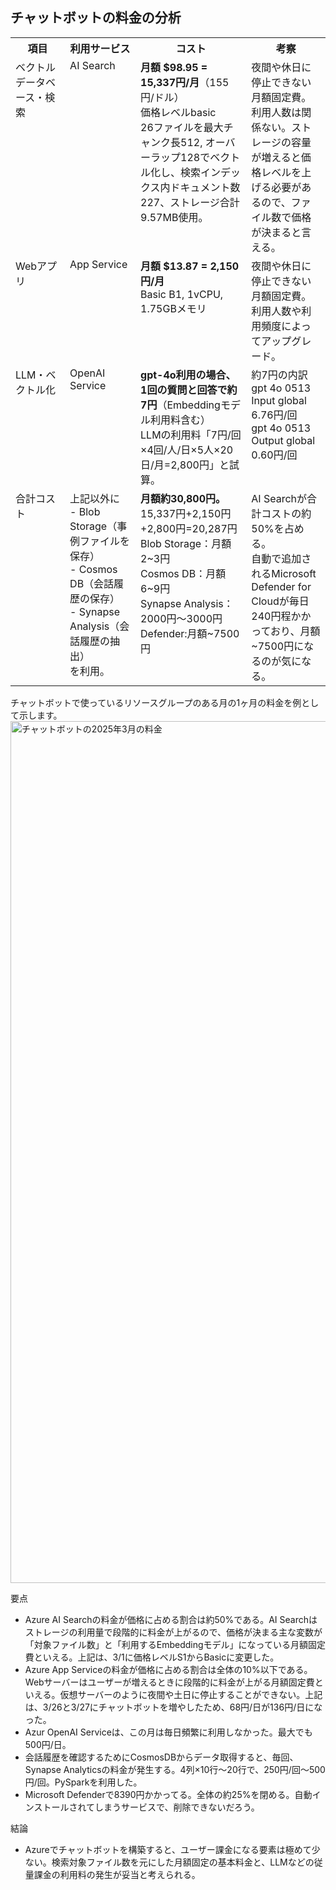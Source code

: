 ## チャットボットの料金の分析

<table border="0">
  <tr>
    <th width="180">項目</th>
    <th width="250">利用サービス</th>
    <th width="450">コスト</th>
    <th width="300">考察</th>
  </tr>
  <tr>
    <td valign="top">ベクトルデータベース・検索</td>
    <td valign="top">AI Search</td>
    <td valign="top"><b>月額 $98.95 = 15,337円/月</b>（155円/ドル）<br>価格レベルbasic<br>26ファイルを最大チャンク長512, オーバーラップ128でベクトル化し、検索インデックス内ドキュメント数227、ストレージ合計9.57MB使用。</td>
    <td valign="top">夜間や休日に停止できない月額固定費。<br>利用人数は関係ない。ストレージの容量が増えると価格レベルを上げる必要があるので、ファイル数で価格が決まると言える。</td>
  </tr>
  <tr>
    <td valign="top">Webアプリ</td>
    <td valign="top">App Service</td>
    <td valign="top"><b>月額 $13.87 = 2,150円/月</b><br>Basic B1, 1vCPU, 1.75GBメモリ</td>
    <td valign="top">夜間や休日に停止できない月額固定費。利用人数や利用頻度によってアップグレード。</td>
  </tr>
  <tr>
    <td valign="top">LLM・ベクトル化</td>
    <td valign="top">OpenAI Service</td>
    <td valign="top"><b>gpt-4o利用の場合、1回の質問と回答で約7円</b>（Embeddingモデル利用料含む）<br>LLMの利用料「7円/回×4回/人/日×5人×20日/月=2,800円」と試算。<br></td>
    <td valign="top">約7円の内訳<br>gpt 4o 0513 Input global 6.76円/回<br>gpt 4o 0513 Output global	0.60円/回</td>
  </tr>
    <tr>
    <td valign="top">合計コスト</td>
    <td valign="top">上記以外に<br>- Blob Storage（事例ファイルを保存）<br>- Cosmos DB（会話履歴の保存）<br>- Synapse Analysis（会話履歴の抽出）<br>を利用。</td>
    <td valign="top"><b>月額約30,800円。</b><br>15,337円+2,150円+2,800円=20,287円<br>Blob Storage：月額2~3円<br>Cosmos DB：月額6~9円<br>Synapse Analysis：2000円〜3000円<br>Defender:月額~7500円</td>
    <td valign="top">AI Searchが合計コストの約50%を占める。<br>自動で追加されるMicrosoft Defender for Cloudが毎日240円程かかっており、月額~7500円になるのが気になる。</td>
  </tr>
</table>

チャットボットで使っているリソースグループのある月の1ヶ月の料金を例として示します。
<img width="1379" alt="チャットボットの2025年3月の料金" src="https://github.com/user-attachments/assets/014f9af1-7037-4897-8607-e8c6c3d2fb9c" />

要点
- Azure AI Searchの料金が価格に占める割合は約50%である。AI Searchはストレージの利用量で段階的に料金が上がるので、価格が決まる主な変数が「対象ファイル数」と「利用するEmbeddingモデル」になっている月額固定費といえる。上記は、3/1に価格レベルS1からBasicに変更した。
- Azure App Serviceの料金が価格に占める割合は全体の10%以下である。Webサーバーはユーザーが増えるときに段階的に料金が上がる月額固定費といえる。仮想サーバーのように夜間や土日に停止することができない。上記は、3/26と3/27にチャットボットを増やしたため、68円/日が136円/日になった。
- Azur OpenAI Serviceは、この月は毎日頻繁に利用しなかった。最大でも500円/日。
- 会話履歴を確認するためにCosmosDBからデータ取得すると、毎回、Synapse Analyticsの料金が発生する。4列×10行〜20行で、250円/回〜500円/回。PySparkを利用した。
- Microsoft Defenderで8390円かかってる。全体の約25%を閉める。自動インストールされてしまうサービスで、削除できないだろう。

結論
- Azureでチャットボットを構築すると、ユーザー課金になる要素は極めて少ない。検索対象ファイル数を元にした月額固定の基本料金と、LLMなどの従量課金の利用料の発生が妥当と考えられる。
